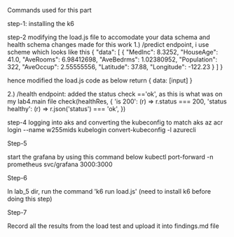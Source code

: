 Commands used for this part

step-1:
installing the k6 

step-2 
modifying the load.js file to accomodate your data schema and health schema
changes made for this work 
1.) /predict endpoint, i use scheme which looks like this {
  "data": [
    {
      "MedInc": 8.3252,
      "HouseAge": 41.0,
      "AveRooms": 6.98412698,
      "AveBedrms": 1.02380952,
      "Population": 322,
      "AveOccup": 2.55555556,
      "Latitude": 37.88,
      "Longitude": -122.23
    }
  ]
}

hence modified the load.js code  as below 
return {
        data: [input]
    }


2.) /health endpoint:
added the status check =='ok', as this is what was on my lab4.main file
check(healthRes, {
        'is 200': (r) => r.status === 200,
        'status healthy': (r) => r.json('status') === 'ok',
    })

step-4 logging into aks and converting the kubeconfig to match aks 
az acr login --name w255mids
kubelogin convert-kubeconfig -l azurecli


Step-5

start the grafana by using this command below 
kubectl port-forward -n prometheus svc/grafana 3000:3000

Step-6

In lab_5 dir, run the command 'k6 run load.js' (need to install k6 before doing this step)

Step-7

Record all the results from the load test and upload it into findings.md file
